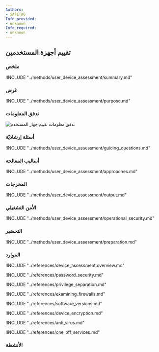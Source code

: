 ```yaml
---
Authors:
- SAFETAG
Info_provided:
- unknown
Info_required:
- unknown
---
```


## تقييم أجهزة المستخدمين

### ملخص
!INCLUDE "../methods/user_device_assessment/summary.md"

### غرض
!INCLUDE "../methods/user_device_assessment/purpose.md"

### تدفق المعلومات
![تدفق معلومات تقييم جهاز المستخدم](images/info_flows/user_device_assessment.svg)

### أسئلة إرشاديّة
!INCLUDE "../methods/user_device_assessment/guiding_questions.md"

### أساليب المعالجة 
!INCLUDE "../methods/user_device_assessment/approaches.md"

### المخرجات
!INCLUDE "../methods/user_device_assessment/output.md"

### الأمن التشغيلي
!INCLUDE "../methods/user_device_assessment/operational_security.md"

### التحضير
!INCLUDE "../methods/user_device_assessment/preparation.md"




### الموارد
<div class="greybox">
!INCLUDE "../references/device_assessment.overview.md"

!INCLUDE "../references/password_security.md"

!INCLUDE "../references/privilege_separation.md"

!INCLUDE "../references/examining_firewalls.md"

!INCLUDE "../references/software_versions.md"

!INCLUDE "../references/device_encryption.md"

!INCLUDE "../references/anti_virus.md"

!INCLUDE "../references/one_off_services.md"

</div>

### الأنشطة